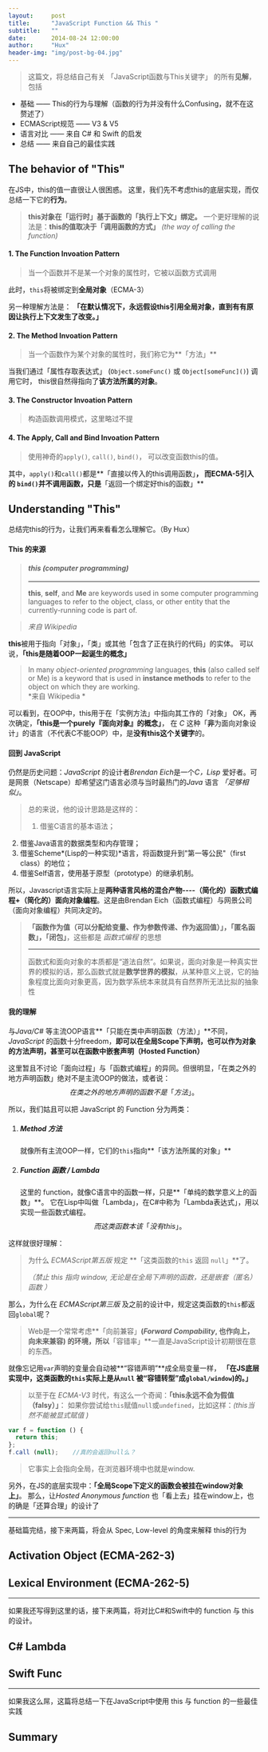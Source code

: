 ```yaml
---
layout:     post
title:      "JavaScript Function && This "
subtitle:   ""
date:       2014-08-24 12:00:00
author:     "Hux"
header-img: "img/post-bg-04.jpg"
---
```


> 这篇文，将总结自己有关 「JavaScript函数与This关键字」 的所有**见解**，包括
* 基础 —— This的行为与理解（函数的行为并没有什么Confusing，就不在这赘述了）
* ECMAScript规范 —— V3 & V5
* 语言对比 —— 来自 C# 和 Swift 的启发
* 总结 —— 来自自己的最佳实践

## The behavior of "This"

在JS中，this的值一直很让人很困惑。
这里，我们先不考虑this的底层实现，而仅总结一下它的**行为**。

> **this对象在「运行时」基于函数的「执行上下文」绑定。**
一个更好理解的说法是：**this的值取决于「调用函数的方式」** *(the way of calling the function)*

#### 1. The Function Invoation Pattern 
> 当一个函数并不是某一个对象的属性时，它被以函数方式调用

此时，``this``将被绑定到**全局对象**（ECMA-3）

另一种理解方法是：
**「在默认情况下，永远假设this引用全局对象，直到有有原因让执行上下文发生了改变。」**

#### 2. The Method Invoation Pattern 
> 当一个函数作为某个对象的属性时，我们称它为**「方法」**

当我们通过「属性存取表达式」 (```Object.someFunc()``` 或 ```Object[someFunc]()```) 调用它时，
this很自然得指向了**该方法所属的对象**。

#### 3. The Constructor Invoation Pattern 
> 构造函数调用模式，这里略过不提

#### 4. The Apply, Call and Bind Invoation Pattern
> 使用神奇的```apply()```, ```call()```, ```bind()```， 可以改变函数this的值。

其中，```apply()```和```call()```都是**「直接以传入的this调用函数」**，
而ECMA-5引入的 ```bind()```并不调用函数，只是**「返回一个绑定好this的函数」**

## Understanding  "This"

总结完this的行为，让我们再来看看怎么理解它。（By Hux）

#### This 的来源

> #### *this (computer programming)*
> ---
> **this**, **self**, and **Me** are keywords used in some computer programming languages to refer to the object, class, or other entity that the currently-running code is part of.

> *来自 Wikipedia*

**this**被用于指向「对象」，「类」或其他「包含了正在执行的代码」的实体。
可以说，**「this是随着OOP一起诞生的概念」**

> In many *object-oriented programming* languages, **this** (also called self or Me) is a keyword that is used in **instance methods** to refer to the object on which they are working.   
> *来自 Wikipedia *

可以看到，在OOP中，this用于在「实例方法」中指向其工作的「对象」
OK，再次确定，**「this是一个purely『面向对象』的概念」**，
在 *C* 这种「**非**为面向对象设计」的语言（不代表C不能OOP）中，是**没有this这个关键字**的。 
#### 回到 JavaScript

仍然是历史问题：*JavaScript* 的设计者*Brendan Eich*是一个*C，Lisp* 爱好者。可是网景（Netscape）却希望这门语言必须与当时最热门的*Java* 语言 *「足够相似」*。

> 总的来说，他的设计思路是这样的：
> 1. 借鉴C语言的基本语法；
2. 借鉴Java语言的数据类型和内存管理；
3. 借鉴Scheme*(Lisp的一种实现)*语言，将函数提升到"第一等公民"（first class）的地位；
4. 借鉴Self语言，使用基于原型（prototype）的继承机制。

所以，Javascript语言实际上是**两种语言风格的混合产物----（简化的）函数式编程+（简化的）面向对象编程**。这是由Brendan Eich（函数式编程）与网景公司（面向对象编程）共同决定的。


> **「函数作为值（可以分配给变量、作为参数传递、作为返回值）」，「匿名函数」，「闭包」**，这些都是 *函数式编程*  的思想
> 
> ---
> 函数式和面向对象的本质都是“道法自然”。如果说，面向对象是一种真实世界的模拟的话，那么函数式就是**数学世界的模拟**，从某种意义上说，它的抽象程度比面向对象更高，因为数学系统本来就具有自然界所无法比拟的抽象性

#### 我的理解

与*Java/C#* 等主流OOP语言**「只能在类中声明函数（方法）」**不同，
*JavaScript* 的函数十分freedom，**即可以在全局Scope下声明，也可以作为对象的方法声明，甚至可以在函数中嵌套声明（Hosted Function）**

这里暂且不讨论「面向过程」与「函数式编程」的异同。但很明显，「在类之外的地方声明函数」绝对不是主流OOP的做法，或者说：
$$在类之外的地方声明的函数 不是 「方法」。$$

所以，我们姑且可以把 JavaScript 的 Function 分为两类：
1. ##### Method 方法
    就像所有主流OOP一样，它们的```this```指向**「该方法所属的对象」**
2. ##### Function 函数 / Lambda 
    这里的 function，就像C语言中的函数一样，只是**「单纯的数学意义上的函数」**。
它在Lisp中叫做「Lambda」，在C#中称为「Lambda表达式」，用以实现一些函数式编程。
  $$ 而这类函数本该「没有this」。$$ 

这样就很好理解：
> 为什么 *ECMAScript第五版* 规定 **「这类函数的```this``` 返回 ```null```」**了。
>
>*（禁止 this 指向 window, 无论是在全局下声明的函数，还是嵌套（匿名）函数 ）*

那么，为什么在 *ECMAScript第三版* 及之前的设计中，规定这类函数的```this```都返回```global```呢？

> Web是一个常常考虑**「向前兼容」**(*Forward Compability*, 也作向上，向未来兼容) 的环境，所以**「容错率」**一直是JavaScript设计初期很在意的东西。

就像忘记用```var```声明的变量会自动被**“容错声明”**成全局变量一样，
**「在JS底层实现中，这类函数的```this```实际上是从```null``` 被“容错转型”成```global/window```)的。」**

> 以至于在 *ECMA-V3* 时代，有这么一个奇闻：**「this永远不会为假值（falsy）」**：
> 如果你尝试给```this```赋值```null```或```undefined```，比如这样：*(this当然不能被显式赋值 )*
```javascript
var f = function () {
  return this;
};
f.call (null);    //真的会返回null么？
```
> 它事实上会指向全局，在浏览器环境中也就是window.

  
另外，在JS的底层实现中：**「全局Scope下定义的函数会被挂在window对象上」**。
那么，让*Hosted Anonymous function* 也「看上去」挂在window上，也的确是「还算合理」的设计了

---
基础篇完结，接下来两篇，将会从 Spec, Low-level 的角度来解释 this的行为

## Activation Object (ECMA-262-3)

## Lexical Environment (ECMA-262-5)

---
如果我还写得到这里的话，接下来两篇，将对比C#和Swift中的 function 与 this 的设计。

## C# Lambda

## Swift Func

--- 
如果我这么屌，这篇将总结一下在JavaScript中使用 this 与 function 的一些最佳实践
## Summary